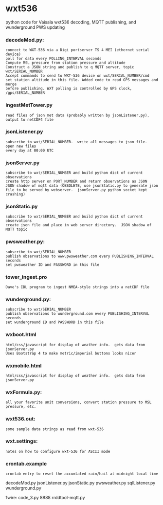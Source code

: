 # wxt536
python code for Vaisala wxt536 decoding, MQTT publishing, and wunderground PWS updating

### decodeMod.py:
    connect to WXT-536 via a Digi portserver TS 4 MEI (ethernet serial device)
    poll for data every POLLING_INTERVAL seconds
    Compute MSL pressure from station pressure and altitude
    Construct a JSON string and publish to q MQTT server, topic wxt/SERIAL_NUMBER
    Accept commands to send to WXT-536 device on wxt/SERIAL_NUMBER/cmd
    set station altitude in this file. Added code to read GPS messages and merge
    before publishing. WXT polling is controlled by GPS clock, /gps/SERIAL_NUMBER

### ingestMetTower.py
    read files of json met data (probably written by jsonListener.py), output to netCDF4 file
            
### jsonListener.py
    subscribe to wxt/SERIAL_NUMBER.  write all messages to json file.  open new files
    every day at 00:00 UTC
    
### jsonServer.py
    subscribe to wxt/SERIAL_NUMBER and build python dict of current observations
    create http server on PORT_NUMBER and return observations as JSON
    JSON shadow of mqtt data (OBSOLETE, use jsonStatic.py to generate json
    file to be served by webserver.  jsonServer.py python socket kept crashing)

### jsonStatic.py
    subscribe to wxt/SERIAL_NUMBER and build python dict of current observations
    create json file and place in web server directory.  JSON shadow of
    MQTT topic
                
### pwsweather.py:
    subscribe to wxt/SERIAL_NUMBER
    publish observations to www.pwsweather.com every PUBLISHING_INTERVAL seconds
    set pwsweather ID and PASSWORD in this file
               
### tower_ingest.pro
    Dave's IDL program to ingest NMEA-style strings into a netCDF file
 
### wunderground.py:
    subscribe to wxt/SERIAL_NUMBER
    publish observations to wunderground.com every PUBLISHING_INTERVAL seconds
    set wunderground ID and PASSWORD in this file

### wxboot.html
    html/css/javascript for display of weather info.  gets data from jsonServer.py
    Uses Bootstrap 4 to make metric/imperial buttons looks nicer
                  
### wxmobile.html
    html/css/javascript for display of weather info.  gets data from jsonServer.py
                  
### wxFormula.py:
    all your favorite unit conversions, convert station pressure to MSL pressure, etc.

### wxt536.out:
    some sample data strings as read from wxt-536

### wxt.settings:
    notes on how to configure wxt-536 for ASCII mode

### crontab.example
    crontab entry to reset the accumlated rain/hail at midnight local time

decodeMod.py
jsonListener.py
jsonStatic.py
pwsweather.py
sqlListener.py
wunderground.py

1wire:
code_3.py 8888
rrddtool-mqtt.py
